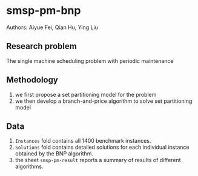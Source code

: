 # smsp-pm-bnp

Authors: Aiyue Fei, Qian Hu, Ying Liu

## Research problem

The single machine scheduling problem with periodic maintenance

## Methodology

1. we first propose a set partitioning model for the problem
1. we then develop a branch-and-price algorithm to solve set partitioning model 

## Data

1. `Instances` fold contains all 1400 benchmark instances.
1. `Solutions` fold contains detailed solutions for each individual instance obtained by the BNP algorithm.
1. the sheet `smsp-pm-result` reports a summary of results of different algorithms.
